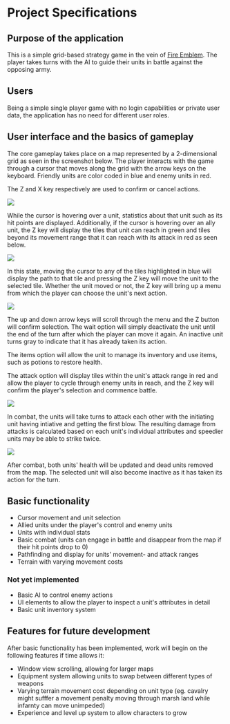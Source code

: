 # Project Specifications

## Purpose of the application

This is a simple grid-based strategy game in the vein of [Fire Emblem](https://en.wikipedia.org/wiki/Fire_Emblem:_Shadow_Dragon_and_the_Blade_of_Light). The player takes turns with the AI to guide their units in battle against the opposing army. 

## Users

Being a simple single player game with no login capabilities or private user data, the application has no need for different user roles.

## User interface and the basics of gameplay

The core gameplay takes place on a map represented by a 2-dimensional grid as seen in the screenshot below. The player interacts with the game through a cursor that moves along the grid with the arrow keys on the keyboard. Friendly units are color coded in blue and enemy units in red.

The Z and X key respectively are used to confirm or cancel actions.

<img src="https://github.com/RadicalOyster/ot-harjoitustyo/blob/master/images/interface_1.png">

While the cursor is hovering over a unit, statistics about that unit such as its hit points are displayed. Additionally, if the cursor is hovering over an ally unit, the Z key will display the tiles that unit can reach in green and tiles beyond its movement range that it can reach with its attack in red as seen below.

<img src="https://github.com/RadicalOyster/ot-harjoitustyo/blob/master/images/interface_2.png">

In this state, moving the cursor to any of the tiles highlighted in blue will display the path to that tile and pressing the Z key will move the unit to the selected tile. Whether the unit moved or not, the Z key will bring up a menu from which the player can choose the unit's next action.

<img src="https://github.com/RadicalOyster/ot-harjoitustyo/blob/master/images/interface_3.png">

The up and down arrow keys will scroll through the menu and the Z button will confirm selection. The wait option will simply deactivate the unit until the end of the turn after which the player can move it again. An inactive unit turns gray to indicate that it has already taken its action.

The items option will allow the unit to manage its inventory and use items, such as potions to restore health.

The attack option will display tiles within the unit's attack range in red and allow the player to cycle through enemy units in reach, and the Z key will confirm the player's selection and commence battle.

<img src="https://github.com/RadicalOyster/ot-harjoitustyo/blob/master/images/interface_4.png">

In combat, the units will take turns to attack each other with the initiating unit having intiative and getting the first blow. The resulting damage from attacks is calculated based on each unit's individual attributes and speedier units may be able to strike twice.

<img src="https://github.com/RadicalOyster/ot-harjoitustyo/blob/master/images/interface_5.png">

After combat, both units' health will be updated and dead units removed from the map. The selected unit will also become inactive as it has taken its action for the turn.

## Basic functionality

* Cursor movement and unit selection
* Allied units under the player's control and enemy units
* Units with individual stats
* Basic combat (units can engage in battle and disappear from the map if their hit points drop to 0)
* Pathfinding and display for units' movement- and attack ranges
* Terrain with varying movement costs


### Not yet implemented
* Basic AI to control enemy actions
* UI elements to allow the player to inspect a unit's attributes in detail
* Basic unit inventory system

## Features for future development

After basic functionality has been implemented, work will begin on the following features if time allows it:

* Window view scrolling, allowing for larger maps
* Equipment system allowing units to swap between different types of weapons
* Varying terrain movement cost depending on unit type (eg. cavalry might sufffer a movement penalty moving through marsh land while infarnty can move unimpeded)
* Experience and level up system to allow characters to grow

